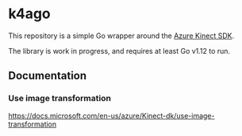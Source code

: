 # k4ago

This repository is a simple Go wrapper around the [Azure Kinect
SDK](https://github.com/Microsoft/Azure-Kinect-Sensor-SDK).

The library is work in progress, and requires at least Go v1.12 to run.

## Documentation

### Use image transformation

https://docs.microsoft.com/en-us/azure/Kinect-dk/use-image-transformation
